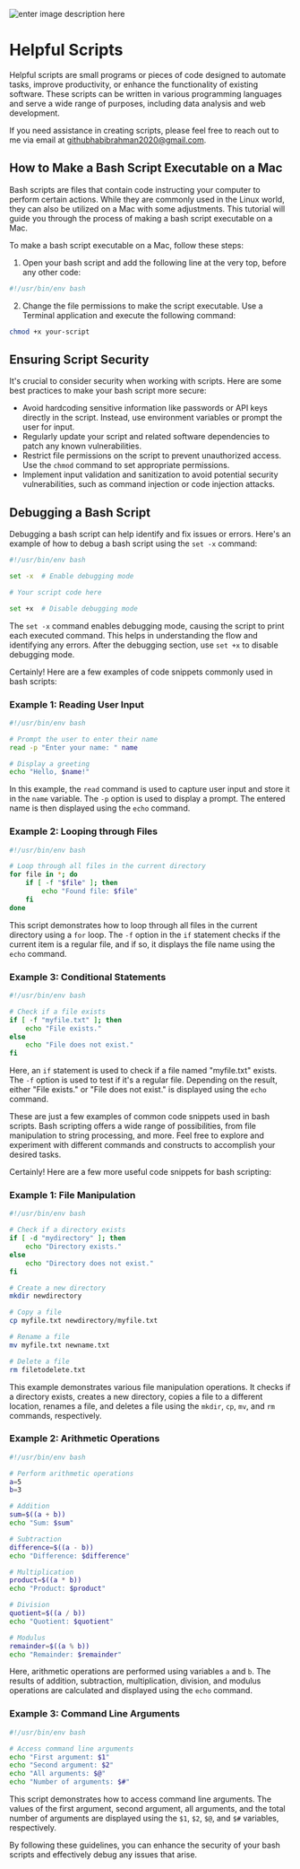 ![enter image description here](https://www.simplilearn.com/ice9/free_resources_article_thumb/Advantages_and_Disadvantages_of_artificial_intelligence.jpg)

# Helpful Scripts

Helpful scripts are small programs or pieces of code designed to automate tasks, improve productivity, or enhance the functionality of existing software. These scripts can be written in various programming languages and serve a wide range of purposes, including data analysis and web development.

If you need assistance in creating scripts, please feel free to reach out to me via email at githubhabibrahman2020@gmail.com.

## How to Make a Bash Script Executable on a Mac

Bash scripts are files that contain code instructing your computer to perform certain actions. While they are commonly used in the Linux world, they can also be utilized on a Mac with some adjustments. This tutorial will guide you through the process of making a bash script executable on a Mac.

To make a bash script executable on a Mac, follow these steps:

1. Open your bash script and add the following line at the very top, before any other code:

```bash
#!/usr/bin/env bash
```

2. Change the file permissions to make the script executable. Use a Terminal application and execute the following command:

```bash
chmod +x your-script
```

## Ensuring Script Security

It's crucial to consider security when working with scripts. Here are some best practices to make your bash script more secure:

- Avoid hardcoding sensitive information like passwords or API keys directly in the script. Instead, use environment variables or prompt the user for input.
- Regularly update your script and related software dependencies to patch any known vulnerabilities.
- Restrict file permissions on the script to prevent unauthorized access. Use the `chmod` command to set appropriate permissions.
- Implement input validation and sanitization to avoid potential security vulnerabilities, such as command injection or code injection attacks.

## Debugging a Bash Script

Debugging a bash script can help identify and fix issues or errors. Here's an example of how to debug a bash script using the `set -x` command:

```bash
#!/usr/bin/env bash

set -x  # Enable debugging mode

# Your script code here

set +x  # Disable debugging mode
```

The `set -x` command enables debugging mode, causing the script to print each executed command. This helps in understanding the flow and identifying any errors. After the debugging section, use `set +x` to disable debugging mode.

Certainly! Here are a few examples of code snippets commonly used in bash scripts:

### Example 1: Reading User Input
```bash
#!/usr/bin/env bash

# Prompt the user to enter their name
read -p "Enter your name: " name

# Display a greeting
echo "Hello, $name!"
```

In this example, the `read` command is used to capture user input and store it in the `name` variable. The `-p` option is used to display a prompt. The entered name is then displayed using the `echo` command.

### Example 2: Looping through Files
```bash
#!/usr/bin/env bash

# Loop through all files in the current directory
for file in *; do
    if [ -f "$file" ]; then
        echo "Found file: $file"
    fi
done
```

This script demonstrates how to loop through all files in the current directory using a `for` loop. The `-f` option in the `if` statement checks if the current item is a regular file, and if so, it displays the file name using the `echo` command.

### Example 3: Conditional Statements
```bash
#!/usr/bin/env bash

# Check if a file exists
if [ -f "myfile.txt" ]; then
    echo "File exists."
else
    echo "File does not exist."
fi
```

Here, an `if` statement is used to check if a file named "myfile.txt" exists. The `-f` option is used to test if it's a regular file. Depending on the result, either "File exists." or "File does not exist." is displayed using the `echo` command.

These are just a few examples of common code snippets used in bash scripts. Bash scripting offers a wide range of possibilities, from file manipulation to string processing, and more. Feel free to explore and experiment with different commands and constructs to accomplish your desired tasks.


Certainly! Here are a few more useful code snippets for bash scripting:

### Example 1: File Manipulation
```bash
#!/usr/bin/env bash

# Check if a directory exists
if [ -d "mydirectory" ]; then
    echo "Directory exists."
else
    echo "Directory does not exist."
fi

# Create a new directory
mkdir newdirectory

# Copy a file
cp myfile.txt newdirectory/myfile.txt

# Rename a file
mv myfile.txt newname.txt

# Delete a file
rm filetodelete.txt
```

This example demonstrates various file manipulation operations. It checks if a directory exists, creates a new directory, copies a file to a different location, renames a file, and deletes a file using the `mkdir`, `cp`, `mv`, and `rm` commands, respectively.

### Example 2: Arithmetic Operations
```bash
#!/usr/bin/env bash

# Perform arithmetic operations
a=5
b=3

# Addition
sum=$((a + b))
echo "Sum: $sum"

# Subtraction
difference=$((a - b))
echo "Difference: $difference"

# Multiplication
product=$((a * b))
echo "Product: $product"

# Division
quotient=$((a / b))
echo "Quotient: $quotient"

# Modulus
remainder=$((a % b))
echo "Remainder: $remainder"
```

Here, arithmetic operations are performed using variables `a` and `b`. The results of addition, subtraction, multiplication, division, and modulus operations are calculated and displayed using the `echo` command.

### Example 3: Command Line Arguments
```bash
#!/usr/bin/env bash

# Access command line arguments
echo "First argument: $1"
echo "Second argument: $2"
echo "All arguments: $@"
echo "Number of arguments: $#"
```

This script demonstrates how to access command line arguments. The values of the first argument, second argument, all arguments, and the total number of arguments are displayed using the `$1`, `$2`, `$@`, and `$#` variables, respectively.


By following these guidelines, you can enhance the security of your bash scripts and effectively debug any issues that arise.
